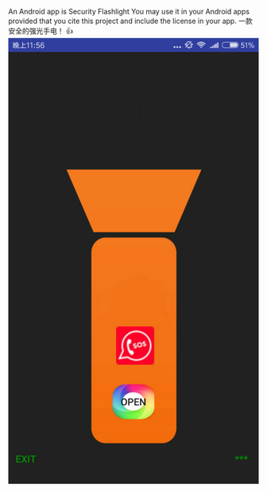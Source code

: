 
An Android app is Security Flashlight You may use it in your Android apps provided that you cite  this  project and include the license in your app. 一款安全的强光手电！
:+1:
![](https://github.com/jeokwok/MyApplication/blob/master/Screenshot_2019-01-03-23-56-22-507_com.example.ad.png)
